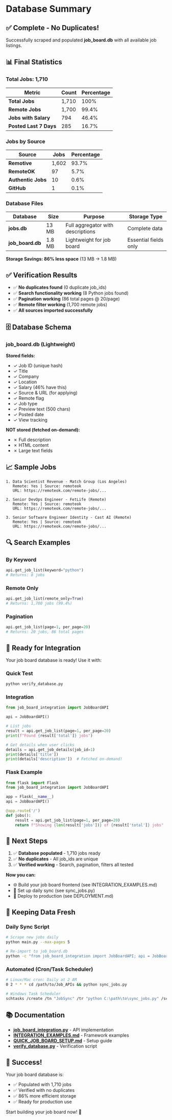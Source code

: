 # Database Summary

## ✅ Complete - No Duplicates!

Successfully scraped and populated **job_board.db** with all available job listings.

## 📊 Final Statistics

### Total Jobs: **1,710**

| Metric | Count | Percentage |
|--------|-------|------------|
| **Total Jobs** | 1,710 | 100% |
| **Remote Jobs** | 1,700 | 99.4% |
| **Jobs with Salary** | 794 | 46.4% |
| **Posted Last 7 Days** | 285 | 16.7% |

### Jobs by Source

| Source | Jobs | Percentage |
|--------|------|------------|
| **Remotive** | 1,602 | 93.7% |
| **RemoteOK** | 97 | 5.7% |
| **Authentic Jobs** | 10 | 0.6% |
| **GitHub** | 1 | 0.1% |

### Database Files

| Database | Size | Purpose | Storage Type |
|----------|------|---------|--------------|
| **jobs.db** | 13 MB | Full aggregator with descriptions | Complete data |
| **job_board.db** | 1.8 MB | Lightweight for job board | Essential fields only |

**Storage Savings: 86% less space** (13 MB → 1.8 MB)

## ✅ Verification Results

- ✅ **No duplicates found** (0 duplicate job_ids)
- ✅ **Search functionality working** (8 Python jobs found)
- ✅ **Pagination working** (86 total pages @ 20/page)
- ✅ **Remote filter working** (1,700 remote jobs)
- ✅ **All sources imported successfully**

## 🗄️ Database Schema

### job_board.db (Lightweight)

**Stored fields:**
- ✓ Job ID (unique hash)
- ✓ Title
- ✓ Company
- ✓ Location
- ✓ Salary (46% have this)
- ✓ Source & URL (for applying)
- ✓ Remote flag
- ✓ Job type
- ✓ Preview text (500 chars)
- ✓ Posted date
- ✓ View tracking

**NOT stored (fetched on-demand):**
- ✗ Full description
- ✗ HTML content
- ✗ Large text fields

## 📈 Sample Jobs

```
1. Data Scientist Revenue - Match Group (Los Angeles)
   Remote: Yes | Source: remoteok
   URL: https://remoteok.com/remote-jobs/...

2. Senior DevOps Engineer - FetLife (Remote)
   Remote: Yes | Source: remoteok
   URL: https://remoteok.com/remote-jobs/...

3. Senior Software Engineer Identity - Cast AI (Remote)
   Remote: Yes | Source: remoteok
   URL: https://remoteok.com/remote-jobs/...
```

## 🔍 Search Examples

### By Keyword
```python
api.get_job_list(keyword="python")
# Returns: 8 jobs
```

### Remote Only
```python
api.get_job_list(remote_only=True)
# Returns: 1,700 jobs (99.4%)
```

### Pagination
```python
api.get_job_list(page=1, per_page=20)
# Returns: 20 jobs, 86 total pages
```

## 🚀 Ready for Integration

Your job board database is ready! Use it with:

### Quick Test
```bash
python verify_database.py
```

### Integration
```python
from job_board_integration import JobBoardAPI

api = JobBoardAPI()

# List jobs
result = api.get_job_list(page=1, per_page=20)
print(f"Found {result['total']} jobs")

# Get details when user clicks
details = api.get_job_details(job_id=1)
print(details['title'])
print(details['description'])  # Fetched on-demand!
```

### Flask Example
```python
from flask import Flask
from job_board_integration import JobBoardAPI

app = Flask(__name__)
api = JobBoardAPI()

@app.route('/')
def jobs():
    result = api.get_job_list(page=1, per_page=20)
    return f"Showing {len(result['jobs'])} of {result['total']} jobs"
```

## 📝 Next Steps

1. ✅ **Database populated** - 1,710 jobs ready
2. ✅ **No duplicates** - All job_ids are unique
3. ✅ **Verified working** - Search, pagination, filters all tested

**Now you can:**
- 🌐 Build your job board frontend (see INTEGRATION_EXAMPLES.md)
- 🔄 Set up daily sync (see sync_jobs.py)
- 🚀 Deploy to production (see DEPLOYMENT.md)

## 🔄 Keeping Data Fresh

### Daily Sync Script

```bash
# Scrape new jobs daily
python main.py --max-pages 5

# Re-import to job_board.db
python -c "from job_board_integration import JobBoardAPI; api = JobBoardAPI(); print(api.import_from_aggregator())"
```

### Automated (Cron/Task Scheduler)

```bash
# Linux/Mac cron: Daily at 2 AM
0 2 * * * cd /path/to/Job_APIs && python sync_jobs.py

# Windows Task Scheduler
schtasks /create /tn "JobSync" /tr "python C:\path\to\sync_jobs.py" /sc daily /st 02:00
```

## 📚 Documentation

- **[job_board_integration.py](job_board_integration.py)** - API implementation
- **[INTEGRATION_EXAMPLES.md](INTEGRATION_EXAMPLES.md)** - Framework examples
- **[QUICK_JOB_BOARD_SETUP.md](QUICK_JOB_BOARD_SETUP.md)** - Setup guide
- **[verify_database.py](verify_database.py)** - Verification script

## 🎉 Success!

Your job board database is:
- ✅ Populated with 1,710 jobs
- ✅ Verified with no duplicates
- ✅ 86% more efficient storage
- ✅ Ready for production use

Start building your job board now! 🚀
